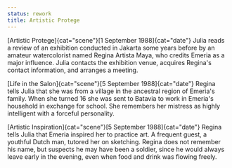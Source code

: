```yaml
---
status: rework
title: Artistic Protege
---
```

[Artistic Protege]{cat="scene"}[1 September 1988]{cat="date"}  Julia reads a review of an exhibition conducted in Jakarta some years before
by an amateur watercolorist named Regina Artista Maya, who credits Emeria as a major influence. Julia contacts the exhibition venue, acquires Regina's contact information, and arranges a meeting. 

[Life in the Salon]{cat="scene"}[5 September 1988]{cat="date"}  Regina tells Julia that she was from a village in the ancestral region of Emeria's family. When she turned 16 she was sent to Batavia to work in Emeria's household in exchange for school. She remembers her mistress as highly intelligent with a forceful personality. 

[Artistic Inspiration]{cat="scene"}[5 September 1988]{cat="date"}  Regina tells Julia that Emeria inspired her to practice art. A frequent guest, a youthful Dutch man, tutored her on sketching. Regina does not remember his name, but suspects he may have been a soldier, since he would always leave early in the evening, even when food and drink was flowing freely.   